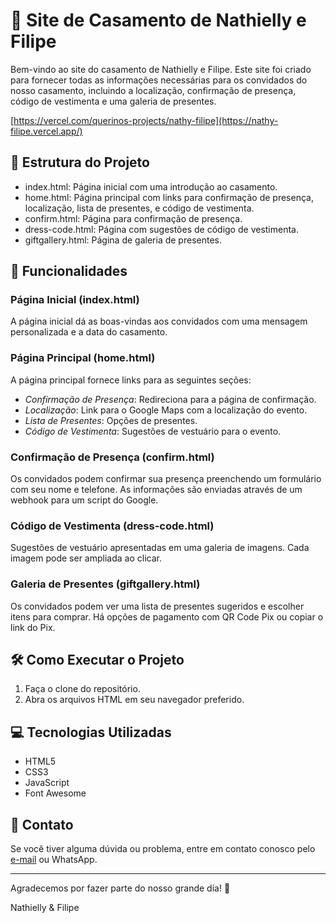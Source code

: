 # 💍 Site de Casamento de Nathielly e Filipe

Bem-vindo ao site do casamento de Nathielly e Filipe. Este site foi criado para fornecer todas as informações necessárias para os convidados do nosso casamento, incluindo a localização, confirmação de presença, código de vestimenta e uma galeria de presentes.

[https://vercel.com/querinos-projects/nathy-filipe](https://nathy-filipe.vercel.app/)

## 📂 Estrutura do Projeto

- index.html: Página inicial com uma introdução ao casamento.
- home.html: Página principal com links para confirmação de presença, localização, lista de presentes, e código de vestimenta.
- confirm.html: Página para confirmação de presença.
- dress-code.html: Página com sugestões de código de vestimenta.
- giftgallery.html: Página de galeria de presentes.

## 🌟 Funcionalidades

### Página Inicial (index.html)

A página inicial dá as boas-vindas aos convidados com uma mensagem personalizada e a data do casamento.

### Página Principal (home.html)

A página principal fornece links para as seguintes seções:
- *Confirmação de Presença*: Redireciona para a página de confirmação.
- *Localização*: Link para o Google Maps com a localização do evento.
- *Lista de Presentes*: Opções de presentes.
- *Código de Vestimenta*: Sugestões de vestuário para o evento.

### Confirmação de Presença (confirm.html)

Os convidados podem confirmar sua presença preenchendo um formulário com seu nome e telefone. As informações são enviadas através de um webhook para um script do Google.

### Código de Vestimenta (dress-code.html)

Sugestões de vestuário apresentadas em uma galeria de imagens. Cada imagem pode ser ampliada ao clicar.

### Galeria de Presentes (giftgallery.html)

Os convidados podem ver uma lista de presentes sugeridos e escolher itens para comprar. Há opções de pagamento com QR Code Pix ou copiar o link do Pix.

## 🛠️ Como Executar o Projeto

1. Faça o clone do repositório.
2. Abra os arquivos HTML em seu navegador preferido.

## 💻 Tecnologias Utilizadas

- HTML5
- CSS3
- JavaScript
- Font Awesome

## 📧 Contato

Se você tiver alguma dúvida ou problema, entre em contato conosco pelo [e-mail](mailto:flpqrn@gmail.com) ou WhatsApp.

---

Agradecemos por fazer parte do nosso grande dia! 🎉

Nathielly & Filipe
